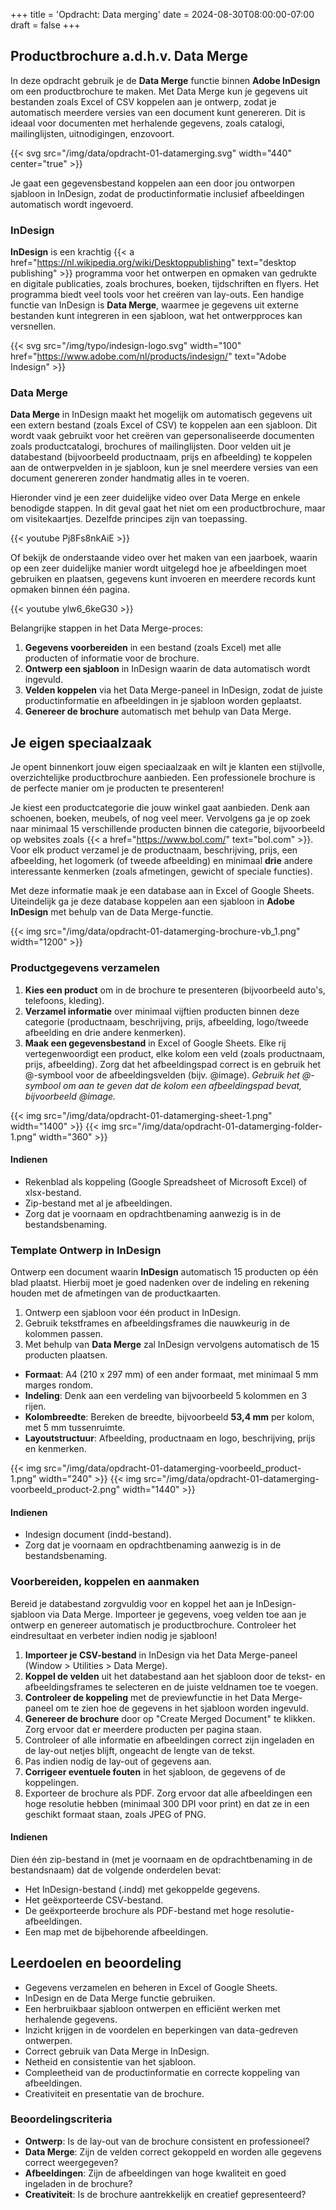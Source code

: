 +++
title = 'Opdracht: Data merging'
date = 2024-08-30T08:00:00-07:00
draft = false
+++

## Productbrochure a.d.h.v. Data Merge

In deze opdracht gebruik je de **Data Merge** functie binnen **Adobe InDesign** om een productbrochure te maken. Met Data Merge kun je gegevens uit bestanden zoals Excel of CSV koppelen aan je ontwerp, zodat je automatisch meerdere versies van een document kunt genereren. Dit is ideaal voor documenten met herhalende gegevens, zoals catalogi, mailinglijsten, uitnodigingen, enzovoort.

{{< svg src="/img/data/opdracht-01-datamerging.svg" width="440" center="true" >}}

Je gaat een gegevensbestand koppelen aan een door jou ontworpen sjabloon in InDesign, zodat de productinformatie inclusief afbeeldingen automatisch wordt ingevoerd.

### InDesign

**InDesign** is een krachtig {{< a href="https://nl.wikipedia.org/wiki/Desktoppublishing" text="desktop publishing" >}} programma voor het ontwerpen en opmaken van gedrukte en digitale publicaties, zoals brochures, boeken, tijdschriften en flyers. Het programma biedt veel tools voor het creëren van lay-outs. Een handige functie van InDesign is **Data Merge**, waarmee je gegevens uit externe bestanden kunt integreren in een sjabloon, wat het ontwerpproces kan versnellen.

{{< svg src="/img/typo/indesign-logo.svg" width="100" href="https://www.adobe.com/nl/products/indesign/" text="Adobe Indesign" >}}

### Data Merge

**Data Merge** in InDesign maakt het mogelijk om automatisch gegevens uit een extern bestand (zoals Excel of CSV) te koppelen aan een sjabloon. Dit wordt vaak gebruikt voor het creëren van gepersonaliseerde documenten zoals productcatalogi, brochures of mailinglijsten. Door velden uit je databestand (bijvoorbeeld productnaam, prijs en afbeelding) te koppelen aan de ontwerpvelden in je sjabloon, kun je snel meerdere versies van een document genereren zonder handmatig alles in te voeren.

Hieronder vind je een zeer duidelijke video over Data Merge en enkele benodigde stappen. In dit geval gaat het niet om een productbrochure, maar om visitekaartjes. Dezelfde principes zijn van toepassing.

{{< youtube Pj8Fs8nkAiE >}}

Of bekijk de onderstaande video over het maken van een jaarboek, waarin op een zeer duidelijke manier wordt uitgelegd hoe je afbeeldingen moet gebruiken en plaatsen, gegevens kunt invoeren en meerdere records kunt opmaken binnen één pagina.

{{< youtube ylw6_6keG30 >}}

Belangrijke stappen in het Data Merge-proces:

1. **Gegevens voorbereiden** in een bestand (zoals Excel) met alle producten of informatie voor de brochure.
2. **Ontwerp een sjabloon** in InDesign waarin de data automatisch wordt ingevuld.
3. **Velden koppelen** via het Data Merge-paneel in InDesign, zodat de juiste productinformatie en afbeeldingen in je sjabloon worden geplaatst.
4. **Genereer de brochure** automatisch met behulp van Data Merge.

## Je eigen speciaalzaak

Je opent binnenkort jouw eigen speciaalzaak en wilt je klanten een stijlvolle, overzichtelijke productbrochure aanbieden. Een professionele brochure is de perfecte manier om je producten te presenteren!

Je kiest een productcategorie die jouw winkel gaat aanbieden. Denk aan schoenen, boeken, meubels, of nog veel meer. Vervolgens ga je op zoek naar minimaal 15 verschillende producten binnen die categorie, bijvoorbeeld op websites zoals {{< a href="https://www.bol.com/" text="bol.com" >}}. Voor elk product verzamel je de productnaam, beschrijving, prijs, een afbeelding, het logomerk (of tweede afbeelding) en minimaal **drie** andere interessante kenmerken (zoals afmetingen, gewicht of speciale functies).

Met deze informatie maak je een database aan in Excel of Google Sheets. Uiteindelijk ga je deze database koppelen aan een sjabloon in **Adobe InDesign** met behulp van de Data Merge-functie.

{{< img src="/img/data/opdracht-01-datamerging-brochure-vb_1.png" width="1200" >}}

### Productgegevens verzamelen

1. **Kies een product** om in de brochure te presenteren (bijvoorbeeld auto's, telefoons, kleding).
2. **Verzamel informatie** over minimaal vijftien producten binnen deze categorie (productnaam, beschrijving, prijs, afbeelding, logo/tweede afbeelding en drie andere kenmerken).
3. **Maak een gegevensbestand** in Excel of Google Sheets. Elke rij vertegenwoordigt een product, elke kolom een veld (zoals productnaam, prijs, afbeelding). Zorg dat het afbeeldingspad correct is en gebruik het @-symbool voor de afbeeldingsvelden (bijv. @image). *Gebruik het @-symbool om aan te geven dat de kolom een afbeeldingspad bevat, bijvoorbeeld @image.* 

{{< img src="/img/data/opdracht-01-datamerging-sheet-1.png" width="1400" >}}
{{< img src="/img/data/opdracht-01-datamerging-folder-1.png" width="360" >}}

#### Indienen

- Rekenblad als koppeling (Google Spreadsheet of Microsoft Excel) of xlsx-bestand.
- Zip-bestand met al je afbeeldingen.
- Zorg dat je voornaam en opdrachtbenaming aanwezig is in de bestandsbenaming. 

### Template Ontwerp in InDesign

Ontwerp een document waarin **InDesign** automatisch 15 producten op één blad plaatst. Hierbij moet je goed nadenken over de indeling en rekening houden met de afmetingen van de productkaarten.

1. Ontwerp een sjabloon voor één product in InDesign.
2. Gebruik tekstframes en afbeeldingsframes die nauwkeurig in de kolommen passen.
3. Met behulp van **Data Merge** zal InDesign vervolgens automatisch de 15 producten plaatsen.

- **Formaat**: A4 (210 x 297 mm) of een ander formaat, met minimaal 5 mm marges rondom.
- **Indeling**: Denk aan een verdeling van bijvoorbeeld 5 kolommen en 3 rijen. 
- **Kolombreedte**: Bereken de breedte, bijvoorbeeld **53,4 mm** per kolom, met 5 mm tussenruimte.
- **Layoutstructuur**: Afbeelding, productnaam en logo, beschrijving, prijs en kenmerken.

{{< img src="/img/data/opdracht-01-datamerging-voorbeeld_product-1.png" width="240" >}}
{{< img src="/img/data/opdracht-01-datamerging-voorbeeld_product-2.png" width="1440" >}}

#### Indienen

- Indesign document (indd-bestand).
- Zorg dat je voornaam en opdrachtbenaming aanwezig is in de bestandsbenaming. 

### Voorbereiden, koppelen en aanmaken

Bereid je databestand zorgvuldig voor en koppel het aan je InDesign-sjabloon via Data Merge. Importeer je gegevens, voeg velden toe aan je ontwerp en genereer automatisch je productbrochure. Controleer het eindresultaat en verbeter indien nodig je sjabloon!

1. **Importeer je CSV-bestand** in InDesign via het Data Merge-paneel (Window > Utilities > Data Merge).
2. **Koppel de velden** uit het databestand aan het sjabloon door de tekst- en afbeeldingsframes te selecteren en de juiste veldnamen toe te voegen.
3. **Controleer de koppeling** met de previewfunctie in het Data Merge-paneel om te zien hoe de gegevens in het sjabloon worden ingevuld.
4. **Genereer de brochure** door op "Create Merged Document" te klikken. Zorg ervoor dat er meerdere producten per pagina staan.
5. Controleer of alle informatie en afbeeldingen correct zijn ingeladen en de lay-out netjes blijft, ongeacht de lengte van de tekst.
6. Pas indien nodig de lay-out of gegevens aan.
7. **Corrigeer eventuele fouten** in het sjabloon, de gegevens of de koppelingen.
8. Exporteer de brochure als PDF. Zorg ervoor dat alle afbeeldingen een hoge resolutie hebben (minimaal 300 DPI voor print) en dat ze in een geschikt formaat staan, zoals JPEG of PNG.

#### Indienen

Dien één zip-bestand in (met je voornaam en de opdrachtbenaming in de bestandsnaam) dat de volgende onderdelen bevat:

- Het InDesign-bestand (.indd) met gekoppelde gegevens.
- Het geëxporteerde CSV-bestand.
- De geëxporteerde brochure als PDF-bestand met hoge resolutie-afbeeldingen.
- Een map met de bijbehorende afbeeldingen.

## Leerdoelen en beoordeling

- Gegevens verzamelen en beheren in Excel of Google Sheets.
- InDesign en de Data Merge functie gebruiken.
- Een herbruikbaar sjabloon ontwerpen en efficiënt werken met herhalende gegevens.
- Inzicht krijgen in de voordelen en beperkingen van data-gedreven ontwerpen.
- Correct gebruik van Data Merge in InDesign.
- Netheid en consistentie van het sjabloon.
- Compleetheid van de productinformatie en correcte koppeling van afbeeldingen.
- Creativiteit en presentatie van de brochure.

### Beoordelingscriteria

- **Ontwerp**: Is de lay-out van de brochure consistent en professioneel?
- **Data Merge**: Zijn de velden correct gekoppeld en worden alle gegevens correct weergegeven?
- **Afbeeldingen**: Zijn de afbeeldingen van hoge kwaliteit en goed ingeladen in de brochure?
- **Creativiteit**: Is de brochure aantrekkelijk en creatief gepresenteerd?